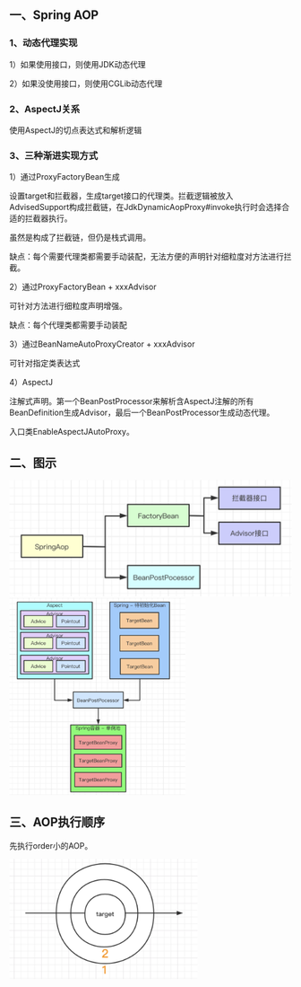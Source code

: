 ## 一、Spring AOP

### 1、动态代理实现

1）如果使用接口，则使用JDK动态代理

2）如果没使用接口，则使用CGLib动态代理

### 2、AspectJ关系

使用AspectJ的切点表达式和解析逻辑

### 3、三种渐进实现方式

1）通过ProxyFactoryBean生成

设置target和拦截器，生成target接口的代理类。拦截逻辑被放入AdvisedSupport构成拦截链，在JdkDynamicAopProxy#invoke执行时会选择合适的拦截器执行。

虽然是构成了拦截链，但仍是栈式调用。

缺点：每个需要代理类都需要手动装配，无法方便的声明针对细粒度对方法进行拦截。

2）通过ProxyFactoryBean + xxxAdvisor

可针对方法进行细粒度声明增强。

缺点：每个代理类都需要手动装配

3）通过BeanNameAutoProxyCreator + xxxAdvisor

可针对指定类表达式

4）AspectJ

注解式声明。第一个BeanPostProcessor来解析含AspectJ注解的所有BeanDefinition生成Advisor，最后一个BeanPostProcessor生成动态代理。

入口类EnableAspectJAutoProxy。

## 二、图示

<img title="" src="pic/1240-20210115015443984.png" alt="Spring AOP实现方式" style="zoom: 100%;" data-align="center" width="516">

<img title="" src="pic/1240-20210115015444042.png" alt="基于注解和BeanPostProcessor的实现" style="zoom: 100%;" data-align="center" width="314">

## 三、AOP执行顺序

先执行order小的AOP。

<img title="" src="pic/image-20220313212158737.png" alt="image-20220313212158737" data-align="center" width="336">